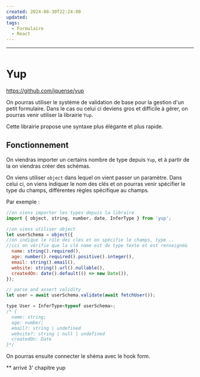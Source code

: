 ```yaml
---
created: 2024-08-30T22:24:00
updated: 
tags:
  - Formulaire
  - React
---
```

---

```table-of-contents
```

# Yup 

https://github.com/jquense/yup

On pourras utiliser le système de validation de base pour la gestion d'un petit formulaire. Dans le cas ou celui ci deviens gros et difficile à gérer, on pourras venir utiliser la librairie `Yup`.

Cette librairie propose une syntaxe plus élégante et plus rapide.

## Fonctionnement

On viendras importer un certains nombre de type depuis `Yup`, et à partir de la on viendras créer des schémas.

On viens utiliser `object` dans lequel on vient passer un paramètre. Dans celui ci, on viens indiquer le nom des clés et on pourras venir spécifier le type du champs, différentes règles spécifique au champs.


Par exemple : 
```javascript
//on viens importer les types depuis la libraire
import { object, string, number, date, InferType } from 'yup';

//on viens utiliser object
let userSchema = object({
//on indique le rôle des clés et on spécifie le champs, type ..
//ici on vérifie que la clé name est de type texte et est renseigné&
  name: string().required(), 
  age: number().required().positive().integer(),
  email: string().email(),
  website: string().url().nullable(),
  createdOn: date().default(() => new Date()),
});

// parse and assert validity
let user = await userSchema.validate(await fetchUser());

type User = InferType<typeof userSchema>;
/* {
  name: string;
  age: number;
  email?: string | undefined
  website?: string | null | undefined
  createdOn: Date
}*/
```

On pourras ensuite connecter le shéma avec le hook form.

** arrivé 3' chapitre yup